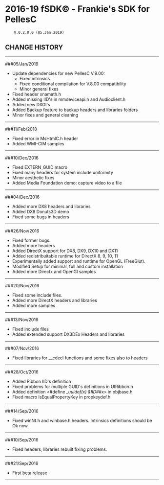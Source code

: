 # 2016-19 fSDK© - Frankie's SDK for PellesC        V.0.2.0.0 (05.Jan.2019)## CHANGE HISTORY----------------###05/Jan/2019- Update dependencies for new PellesC V.9.00:  - Fixed intrinsics  - Fixed conditional compilation for V.8.00 compatibility  - Minor general fixes- Fixed header xnamath.h- Added missing IID's in mmdeviceapi.h and Audioclient.h- Added new DXGI's- Added Backup feature to backup headers and libraries folders- Minor fixes and general cleaning-----------------###11/Feb/2018- Fixed error in MsHtmlC.h header- Added WMI-CIM samples-----------------###10/Dec/2016- Fixed EXTERN_GUID macro- Fixed many headers for system include uniformity- Minor aesthetic fixes- Added Media Foundation demo: capture video to a file-----------------###04/Dec/2016- Added more DX8 headers and libraries- Added DX8 Donuts3D demo- Fixed some bugs in headers-----------------###26/Nov/2016- Fixed former bugs.- Added more headers- Added DirectX support for DX8, DX9, DX10 and DX11- Added redistribuitable runtime for DirectX 8, 9, 10, 11- Experimentally added support and runtime for OpenGL (FreeGlut).- Modified Setup for minimal, full and custom installation- Added more Directx and OpenGl samples-----------------###20/Nov/2016- Fixed some include files.- Added more DirectX headers and libraries- Added more samples-----------------###13/Nov/2016- Fixed include files- Added extended support DX3DEx Headers and libraries-----------------###07/Nov/2016- Fixed libraries for __cdecl functions and some fixes also to headers-----------------###28/Oct/2016- Added Ribbon IID's definition- Fixed problems for multiple GUID's definitions in UIRibbon.h- Added definition <#define __uuidof(x) &IID_##x> in objbase.h- Fixed macro IsEqualPropertyKey in propkeydef.h-----------------###14/Sep/2016- Fixed winNt.h and winbase.h headers. Intrinsics definitions should be Ok now.-----------------###10/Sep/2016- Fixed headers, libraries rebuilt fixing problems.-----------------###21/Sep/2016- First beta release------------------------------------------------------------------------------------------------------------